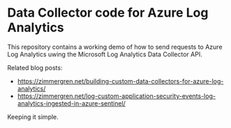 # Data Collector code for Azure Log Analytics
This repository contains a working demo of how to send requests to Azure Log Analytics uwing the Microsoft Log Analytics Data Collector API.

Related blog posts:
- https://zimmergren.net/building-custom-data-collectors-for-azure-log-analytics/
- https://zimmergren.net/log-custom-application-security-events-log-analytics-ingested-in-azure-sentinel/

Keeping it simple.
